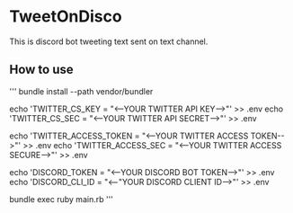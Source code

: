 # TweetOnDisco
This is discord bot tweeting text sent on text channel. 

## How to use
'''
bundle install --path vendor/bundler

echo 'TWITTER_CS_KEY = "<--YOUR TWITTER API KEY-->"' >> .env
echo 'TWITTER_CS_SEC = "<--YOUR TWITTER API SECRET-->"' >> .env

echo 'TWITTER_ACCESS_TOKEN = "<--YOUR TWITTER ACCESS TOKEN-->"' >> .env
echo 'TWITTER_ACCESS_SEC = "<--YOUR TWITTER ACCESS SECURE-->"' >> .env

echo 'DISCORD_TOKEN = "<--YOUR DISCORD BOT TOKEN-->"' >> .env
echo 'DISCORD_CLI_ID = "<--"YOUR DISCORD CLIENT ID-->"' >> .env

bundle exec ruby main.rb
'''
